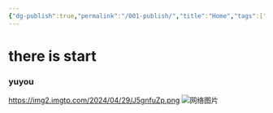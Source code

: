 ```yaml
---
{"dg-publish":true,"permalink":"/001-publish/","title":"Home","tags":["gardenEntry"]}
---
```


# there is start
### yuyou
 
https://img2.imgtp.com/2024/04/29/J5gnfuZp.png
 ![网络图片](-https://img2.imgtp.com/2024/04/29/J5gnfuZp.png "wallpaper")